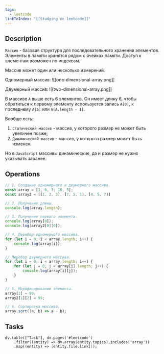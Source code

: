 ```yaml
---
tags:
  - leetcode
linkToIndex: "[[Studying on leetcode]]"
---
```

## Description

`Массив` - базовая структура для последовательного хранения элементов. Элементы в памяти хранятся рядом с ячейках памяти. Доступ к элементам возможен по индексам.

Массив может один или несколько измерений.

Одномерный массив:
![[one-dimensional-array.png]]

Двумерный массив:
![[two-dimensional-array.png]]

В массиве `A` выше есть 6 элементов. Он имеет длину 6, чтобы обратиться к первому элементу используется запись `A[0]`, к последнему `A[5]` или `A[A.length - 1]`.

Вообще есть:
1. `Статический массив` - массив, у которого размер не может быть увеличен позже;
2. `Динамический массив` -  массив, у которого размер может быть изменен.

Но в `JavaScript` массивы динамические, да и размер не нужно указывать заранее.

## Operations

```typescript
// 1. Создание одномерного и двумерного массива.
const array = [1, 6, 3, 10, 5];
const array2 = [[1, 2, 3], [7, 5, 1], [4, 5, 7]]

// 2. Получение длины.
console.log(array.length);

// 3. Получение первого элемента.
console.log(array[0]);
console.log(array2[0][0]);

// 4. Перебор одномерного массива.
for (let i = 0; i < array.length; i++) {
	console.log(array[i]);
}

// Перебор двумерного массива.
for (let i = 0; i < array.length; i++) {
	for (let j = 0; j < array[i].length; j++) {
		console.log(array[i][j]);
	}
}

// 5. Модифицирование элемента.
array[3] = 99;
array2[1][2] = 99;

// 6. Сортировка массива.
array.sort((a, b) => a - b);
```

## Tasks

```dataviewjs
dv.table(["Task"], dv.pages('#leetcode')
	.filter((entity) => dv.array(entity.topics).includes('array'))
	.map((entity) => [entity.file.link]));
```